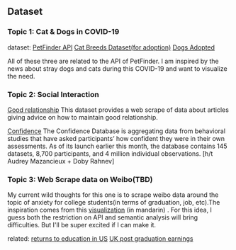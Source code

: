 ## Dataset

### Topic 1: Cat & Dogs in COVID-19
dataset:
[PetFinder API](https://www.petfinder.com/search/cats-for-adoption/gu/piti-municipality/)
[Cat Breeds Dataset(for adoption)](https://www.kaggle.com/ma7555/cat-breeds-dataset#cats.csv)
[Dogs Adopted](https://github.com/the-pudding/data/tree/master/dog-shelters)

All of these three are related to the API of PetFinder. I am inspired by the news about stray dogs and cats during this COVID-19 and want to visualize the need.

### Topic 2: Social Interaction
[Good relationship](https://informationisbeautiful.net/visualizations/good-relationtips-most-commonly-given-relationship-advice/)
This dataset provides a web scrape of data about articles giving advice on how to maintain good relationship.

[Confidence](https://osf.io/s46pr/)
The Confidence Database is aggregating data from behavioral studies that have asked participants’ how confident they were in their own assessments. As of its launch earlier this month, the database contains 145 datasets, 8,700 participants, and 4 million individual observations. [h/t Audrey Mazancieux + Doby Rahnev]

### Topic 3: Web Scrape data on Weibo(TBD)
My current wild thoughts for this one is to scrape weibo data around the topic of anxiety for college students(in terms of graduation, job, etc).The inspiration comes from this [visualization](https://www.thepaper.cn/newsDetail_forward_4315606) (in mandarin) .
For this idea, I guess both the restriction on API and semantic analysis will bring difficulties. But I'll be super excited if I can make it.

related: [returns to education in US](https://ourworldindata.org/returns-to-education)
[UK post graduation earnings](https://www.gov.uk/government/collections/statistics-higher-education-graduate-employment-and-earnings)
